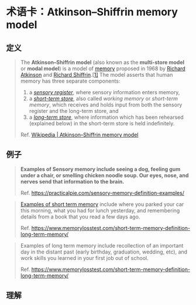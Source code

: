 # 术语卡：Atkinson–Shiffrin memory model

## 定义

> The **Atkinson–Shiffrin model** (also known as the **multi-store model** or **modal model**) is a model of [memory](https://en.wikipedia.org/wiki/Memory) proposed in 1968 by [Richard Atkinson](https://en.wikipedia.org/wiki/Richard_C._Atkinson) and [Richard Shiffrin](https://en.wikipedia.org/wiki/Richard_Shiffrin).[[1\]](https://en.wikipedia.org/wiki/Atkinson–Shiffrin_memory_model#cite_note-AtkinsonShiffrin1968-1) The model asserts that human memory has three separate components: 
>
> 1. a *[sensory register](https://en.wikipedia.org/wiki/Atkinson–Shiffrin_memory_model#Sensory_register)*, where sensory information enters memory,
> 2. a *[short-term store](https://en.wikipedia.org/wiki/Atkinson–Shiffrin_memory_model#Short-term_store)*, also called *working memory* or *short-term memory*, which receives and holds input from both the sensory register and the long-term store, and
> 3. a *[long-term store](https://en.wikipedia.org/wiki/Atkinson–Shiffrin_memory_model#Long-term_store)*, where information which has been rehearsed (explained below) in the short-term store is held indefinitely.
>
> Ref. [Wikipedia | Atkinson–Shiffrin memory model](https://en.wikipedia.org/wiki/Atkinson%E2%80%93Shiffrin_memory_model)

## 例子

> **Examples of Sensory memory include seeing a dog, feeling gum under a chair, or smelling chicken noodle soup. Our eyes, nose, and nerves send that information to the brain.**
>
> Ref. https://practicalpie.com/sensory-memory-definition-examples/

>  [Examples of short term memory](https://www.memorylosstest.com/what-is-short-term-memory-loss-definition/) include where you parked your car this morning, what you had for lunch yesterday, and remembering details from a book that you read a few days ago.
>
> Ref. https://www.memorylosstest.com/short-term-memory-definition-long-term-memory/

> Examples of long term memory include recollection of an important day in the distant past (early birthday, graduation, wedding, etc), and work skills you learned in your first job out of school.
>
> Ref. https://www.memorylosstest.com/short-term-memory-definition-long-term-memory/

## 理解